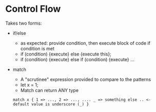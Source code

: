 # Control Flow

Takes two forms:

- if/else
    - as expected: provide condition, then execute block of code if condition is met
    - if (condition) {execute} else {execute this};
    - if (condition) {execute} else if (condition) {execute} ...
- match
    - A "scrutinee" expression provided to compare to the patterns
    - let x = 1;
    - Match can return ANY type
    
    `match x {
        1 => ...,
        2 => ...,
        ....
        _ => something else .. <- default value is underscore (_)
    }`